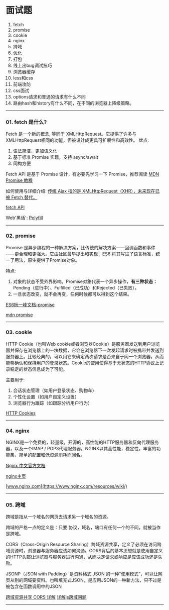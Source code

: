 # 面试题

01. fetch
02. promise
03. cookie
04. nginx
05. 跨域
06. 优化
07. 打包
08. 线上出bug调试技巧
09. 浏览器缓存
10. less和css
11. 前端攻防
12. css面试
13. options请求和普通的请求有什么不同
14. 路由hash和history有什么不同，在不同的浏览器上降级策略。


---



### 01. fetch 是什么?

 Fetch 是一个新的概念, 等同于 XMLHttpRequest。它提供了许多与XMLHttpRequest相同的功能，但被设计成更具可扩展性和高效性。
 优点:
 1. 语法简洁，更加语义化
 2. 基于标准 Promise 实现，支持 async/await
 3. 同构方便

Fetch API 是基于 Promise 设计，有必要先学习一下 Promise，推荐阅读 [MDN Promise 教程](https://developer.mozilla.org/zh-CN/docs/Web/JavaScript/Reference/Global_Objects/Promise)

如何使用与详细介绍: [传统 Ajax 指的是 XMLHttpRequest（XHR），未来现在已被 Fetch 替代。](https://github.com/camsong/blog/issues/2)

[fetch API](http://bubkoo.com/2015/05/08/introduction-to-fetch/)

Web'黑话': [Polyfill](https://segmentfault.com/a/1190000002593432#articleHeader1)

---

### 02. promise

Promise 是异步编程的一种解决方案，比传统的解决方案——回调函数和事件——更合理和更强大。它由社区最早提出和实现，ES6 将其写进了语言标准，统一了用法，原生提供了Promise对象。

 特点:
 1. 对象的状态不受外界影响。Promise对象代表一个异步操作，**有三种状态：** Pending（进行中）、Fulfilled（已成功）和Rejected（已失败）。
 2. 一旦状态改变，就不会再变，任何时候都可以得到这个结果。
 
 [ES6阮一峰文档-promise](http://es6.ruanyifeng.com/#docs/promise)

 [mdn promise](https://developer.mozilla.org/zh-CN/docs/Web/JavaScript/Reference/Global_Objects/Promise)

---

### 03. cookie

HTTP Cookie（也叫Web cookie或者浏览器Cookie）是服务器发送到用户浏览器并保存在浏览器上的一块数据，它会在浏览器下一次发起请求时被携带并发送到服务器上。比较经典的，可以用它来确定两次请求是否来自于同一个浏览器，从而能够确认和保持用户的登录状态。Cookie的使用使得基于无状态的HTTP协议上记录稳定的状态信息成为了可能。

主要用于:
1. 会话状态管理（如用户登录状态、购物车）
2. 个性化设置（如用户自定义设置）
3. 浏览器行为跟踪（如跟踪分析用户行为）

[HTTP Cookies](https://developer.mozilla.org/zh-CN/docs/Web/HTTP/Cookies)

---

### 04. nginx

NGINX是一个免费的，轻量级，开源的，高性能的HTTP服务器和反向代理服务器，以及一个IMAP / POP3代理服务器。NGINX以其高性能，稳定性，丰富的功能集，简单的配置和低资源消耗而闻名。

[Nginx 中文官方文档](https://wizardforcel.gitbooks.io/nginx-doc/content/index.html)

[nginx主页](http://nginx.net)

[www.nginx.com](https://www.nginx.com/resources/wiki/)


---


### 05. 跨域

跨域是指从一个域名的网页去请求另一个域名的资源。

跨域的严格一点的定义是：只要 协议，域名，端口有任何一个的不同，就被当作是跨域。 

CORS（Cross-Origin Resource Sharing）跨域资源共享，定义了必须在访问跨域资源时，浏览器与服务器应该如何沟通。CORS背后的基本思想就是使用自定义的HTTP头部让浏览器与服务器进行沟通，从而决定请求或响应是应该成功还是失败。

JSONP（JSON with Padding）是资料格式 JSON 的一种“使用模式”，可以让网页从别的网域要资料。也叫填充式JSON，是应用JSON的一种新方法，只不过是被包含在函数调用中的JSON


[跨域资源共享 CORS 详解](http://www.ruanyifeng.com/blog/2016/04/cors.html)
[详解js跨域问题](https://segmentfault.com/a/1190000000718840)


---

